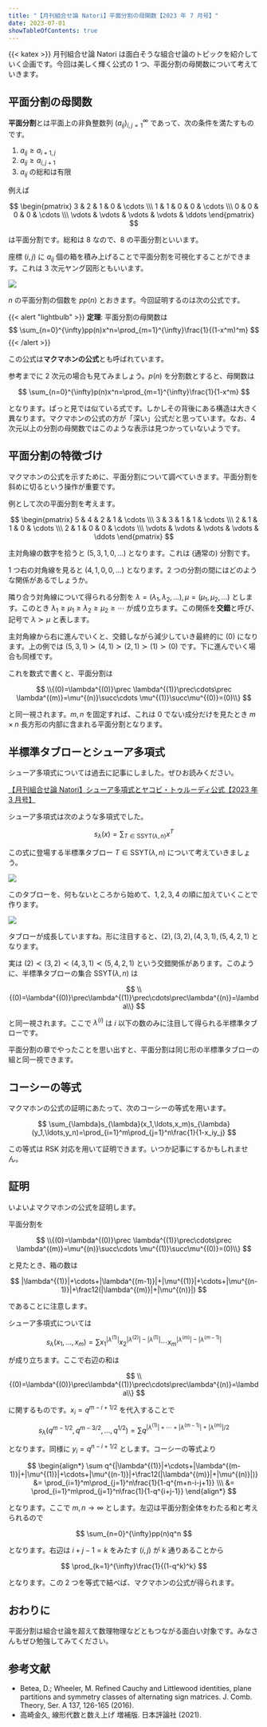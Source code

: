 ```yaml
---
title: "【月刊組合せ論 Natori】平面分割の母関数【2023 年 7 月号】"
date: 2023-07-01
showTableOfContents: true
---
```


{{< katex >}}
月刊組合せ論 Natori は面白そうな組合せ論のトピックを紹介していく企画です。今回は美しく輝く公式の 1 つ、平面分割の母関数について考えていきます。

## 平面分割の母関数

**平面分割**とは平面上の非負整数列 $(a_{ij})_{i,j=1}^{\infty}$ であって、次の条件を満たすものです。

1. $a_{ij}\ge a_{i+1,j}$
2. $a_{ij}\ge a_{i,j+1}$
3. $a_{ij}$ の総和は有限

例えば

$$
\begin{pmatrix}
3 & 2 & 1 & 0 & \cdots \\\
1 & 1 & 0 & 0 & \cdots \\\
0 & 0 & 0 & 0 & \cdots \\\
\vdots & \vdots & \vdots & \vdots & \ddots
\end{pmatrix}
$$

は平面分割です。総和は 8 なので、8 の平面分割といいます。

座標 $(i,j)$ に $a_{ij}$ 個の箱を積み上げることで平面分割を可視化することができます。これは 3 次元ヤング図形ともいいます。

![](./4KX43T8.png)

$n$ の平面分割の個数を $pp(n)$ とおきます。今回証明するのは次の公式です。

{{< alert "lightbulb" >}}
**定理**: 平面分割の母関数は
$$
\sum_{n=0}^{\infty}pp(n)x^n=\prod_{m=1}^{\infty}\frac{1}{(1-x^m)^m}
$$
{{< /alert >}}

この公式は**マクマホンの公式**とも呼ばれています。

参考までに 2 次元の場合も見てみましょう。$p(n)$ を分割数とすると、母関数は

$$
\sum_{n=0}^{\infty}p(n)x^n=\prod_{m=1}^{\infty}\frac{1}{1-x^m}
$$

となります。ぱっと見では似ている式です。しかしその背後にある構造は大きく異なります。マクマホンの公式の方が「深い」公式だと思っています。なお、4 次元以上の分割の母関数ではこのような表示は見つかっていないようです。

## 平面分割の特徴づけ

マクマホンの公式を示すために、平面分割について調べていきます。平面分割を斜めに切るという操作が重要です。

例として次の平面分割を考えます。

$$
\begin{pmatrix}
5 & 4 & 2 & 1 & \cdots \\\
3 & 3 & 1 & 1 & \cdots \\\
2 & 1 & 1 & 0 & \cdots \\\
2 & 1 & 0 & 0 & \cdots \\\
\vdots & \vdots & \vdots & \vdots & \ddots
\end{pmatrix}
$$

主対角線の数字を拾うと $(5,3,1,0,\ldots)$ となります。これは (通常の) 分割です。

1 つ右の対角線を見ると $(4,1,0,0,\ldots)$ となります。2 つの分割の間にはどのような関係があるでしょうか。

隣り合う対角線について得られる分割を $\lambda=(\lambda_1,\lambda_2,\ldots), \mu=(\mu_1,\mu_2,\ldots)$ とします。このとき $\lambda_1\ge \mu_1\ge \lambda_2\ge \mu_2\ge\cdots$ が成り立ちます。この関係を**交錯**と呼び、記号で $\lambda \succ \mu$ と表します。

主対角線から右に進んでいくと、交錯しながら減少していき最終的に $(0)$ になります。上の例では $(5,3,1)\succ (4,1)\succ (2,1)\succ (1)\succ (0)$ です。下に進んでいく場合も同様です。

これを数式で書くと、平面分割は

$$
\\{(0)=\lambda^{(0)}\prec \lambda^{(1)}\prec\cdots\prec \lambda^{(m)}=\mu^{(n)}\succ\cdots \mu^{(1)}\succ\mu^{(0)}=(0)\\}
$$

と同一視されます。$m,n$ を固定すれば、これは 0 でない成分だけを見たとき $m\times n$ 長方形の内部に含まれる平面分割となります。

## 半標準タブローとシューア多項式

シューア多項式については過去に記事にしました。ぜひお読みください。

[【月刊組合せ論 Natori】シューア多項式とヤコビ・トゥルーディ公式【2023 年 3 月号】](../202303/)

シューア多項式は次のような多項式でした。

$$
s_{\lambda}(x)=\sum_{T\in\mathrm{SSYT}(\lambda,n)}x^T
$$

この式に登場する半標準タブロー $T\in\mathrm{SSYT}(\lambda,n)$ について考えていきましょう。

![](./S1yvneEE2.png)

このタブローを、何もないところから始めて、$1,2,3,4$ の順に加えていくことで作ります。

![](./featured.png)

タブローが成長していますね。形に注目すると、$(2), (3,2), (4,3,1), (5,4,2,1)$ となります。

実は $(2)\prec (3,2)\prec (4,3,1)\prec (5,4,2,1)$ という交錯関係があります。このように、半標準タブローの集合 $\mathrm{SSYT}(\lambda,n)$ は

$$
\\{(0)=\lambda^{(0)}\prec\lambda^{(1)}\prec\cdots\prec\lambda^{(n)}=\lambda\\}
$$

と同一視されます。ここで $\lambda^{(i)}$ は $i$ 以下の数のみに注目して得られる半標準タブローです。

平面分割の章でやったことを思い出すと、平面分割は同じ形の半標準タブローの組と同一視できます。

## コーシーの等式

マクマホンの公式の証明にあたって、次のコーシーの等式を用います。

$$
\sum_{\lambda}s_{\lambda}(x_1,\ldots,x_m)s_{\lambda}(y_1,\ldots,y_n)=\prod_{i=1}^m\prod_{j=1}^n\frac{1}{1-x_iy_j}
$$

この等式は RSK 対応を用いて証明できます。いつか記事にするかもしれません。

## 証明

いよいよマクマホンの公式を証明します。

平面分割を

$$
\\{(0)=\lambda^{(0)}\prec \lambda^{(1)}\prec\cdots\prec \lambda^{(m)}=\mu^{(n)}\succ\cdots \mu^{(1)}\succ\mu^{(0)}=(0)\\}
$$

と見たとき、箱の数は

$$
|\lambda^{(1)}|+\cdots+|\lambda^{(m-1)}|+|\mu^{(1)}|+\cdots+|\mu^{(n-1)}|+\frac12(|\lambda^{(m)}|+|\mu^{(n)}|)
$$

であることに注意します。

シューア多項式については

$$
s_{\lambda}(x_1,\ldots,x_m)=\sum x_1^{|\lambda^{(1)}|}x_2^{|\lambda^{(2)}|-|\lambda^{(1)}|}\cdots x_m^{|\lambda^{(m)}|-|\lambda^{(m-1)}|}
$$

が成り立ちます。ここで右辺の和は

$$
\\{(0)=\lambda^{(0)}\prec\lambda^{(1)}\prec\cdots\prec\lambda^{(n)}=\lambda\\}
$$

に関するものです。$x_i=q^{m-i+1/2}$ を代入することで

$$
s_{\lambda}(q^{m-1/2}, q^{m-3/2},\ldots,q^{1/2})=\sum q^{|\lambda^{(1)}|+\cdots+|\lambda^{(m-1)}|+|\lambda^{(m)}|/2}
$$

となります。同様に $y_i=q^{n-i+1/2}$ とします。コーシーの等式より

$$
\begin{align*}
\sum q^{|\lambda^{(1)}|+\cdots+|\lambda^{(m-1)}|+|\mu^{(1)}|+\cdots+|\mu^{(n-1)}|+\frac12(|\lambda^{(m)}|+|\mu^{(n)}|)} &= \prod_{i=1}^m\prod_{j=1}^n\frac{1}{1-q^{m+n-i-j+1}} \\\
&= \prod_{i=1}^m\prod_{j=1}^n\frac{1}{1-q^{i+j-1}}
\end{align*}
$$

となります。ここで $m,n\to\infty$ とします。左辺は平面分割全体をわたる和と考えられるので

$$
\sum_{n=0}^{\infty}pp(n)q^n
$$

となります。右辺は $i+j-1=k$ をみたす $(i,j)$ が $k$ 通りあることから

$$
\prod_{k=1}^{\infty}\frac{1}{(1-q^k)^k}
$$

となります。この 2 つを等式で結べば、マクマホンの公式が得られます。

## おわりに

平面分割は組合せ論を超えて数理物理などともつながる面白い対象です。みなさんもぜひ勉強してみてください。

## 参考文献

- Betea, D.; Wheeler, M. Refined Cauchy and Littlewood identities, plane partitions and symmetry classes of alternating sign matrices. J. Comb. Theory, Ser. A 137, 126-165 (2016).
- 高崎金久, 線形代数と数え上げ 増補版. 日本評論社 (2021).
